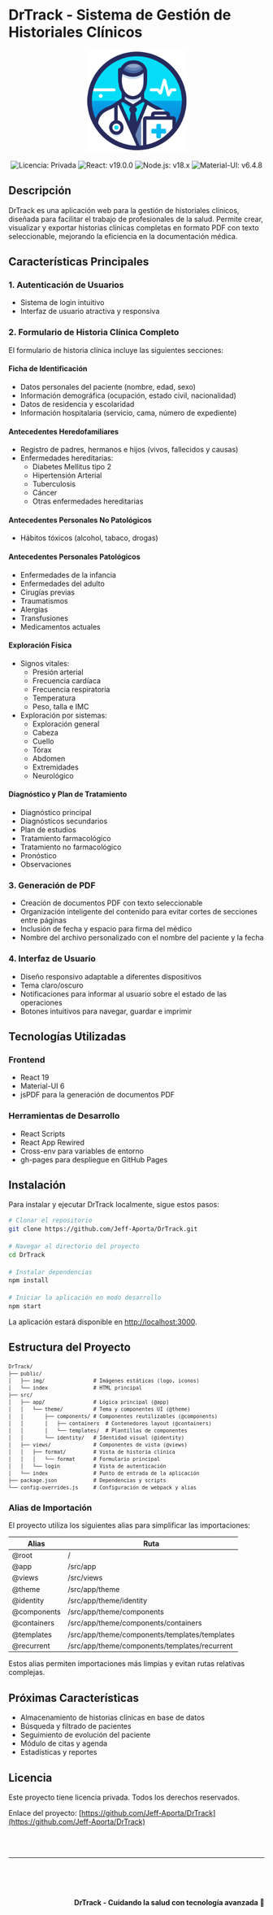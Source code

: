 # DrTrack - Sistema de Gestión de Historiales Clínicos

<p align="center">
  <img src="public/img/logo-main.svg" alt="Logo DrTrack" width="200px">
</p>

<p align="center">
  <img src="https://img.shields.io/badge/Licencia-Privada-red" alt="Licencia: Privada">
  <img src="https://img.shields.io/badge/React-v19.0.0-blue?logo=react" alt="React: v19.0.0">
  <img src="https://img.shields.io/badge/Node.js-v18.x-green?logo=node.js" alt="Node.js: v18.x">
  <img src="https://img.shields.io/badge/Material--UI-v6.4.8-purple?logo=mui" alt="Material-UI: v6.4.8">
</p>

## Descripción

DrTrack es una aplicación web para la gestión de historiales clínicos, diseñada para facilitar el trabajo de profesionales de la salud. Permite crear, visualizar y exportar historias clínicas completas en formato PDF con texto seleccionable, mejorando la eficiencia en la documentación médica.

## Características Principales

### 1. Autenticación de Usuarios
- Sistema de login intuitivo
- Interfaz de usuario atractiva y responsiva

### 2. Formulario de Historia Clínica Completo
El formulario de historia clínica incluye las siguientes secciones:

#### Ficha de Identificación
- Datos personales del paciente (nombre, edad, sexo)
- Información demográfica (ocupación, estado civil, nacionalidad)
- Datos de residencia y escolaridad
- Información hospitalaria (servicio, cama, número de expediente)

#### Antecedentes Heredofamiliares
- Registro de padres, hermanos e hijos (vivos, fallecidos y causas)
- Enfermedades hereditarias:
  - Diabetes Mellitus tipo 2
  - Hipertensión Arterial
  - Tuberculosis
  - Cáncer
  - Otras enfermedades hereditarias

#### Antecedentes Personales No Patológicos
- Hábitos tóxicos (alcohol, tabaco, drogas)

#### Antecedentes Personales Patológicos
- Enfermedades de la infancia
- Enfermedades del adulto
- Cirugías previas
- Traumatismos
- Alergias
- Transfusiones
- Medicamentos actuales

#### Exploración Física
- Signos vitales:
  - Presión arterial
  - Frecuencia cardíaca
  - Frecuencia respiratoria
  - Temperatura
  - Peso, talla e IMC
- Exploración por sistemas:
  - Exploración general
  - Cabeza
  - Cuello
  - Tórax
  - Abdomen
  - Extremidades
  - Neurológico

#### Diagnóstico y Plan de Tratamiento
- Diagnóstico principal
- Diagnósticos secundarios
- Plan de estudios
- Tratamiento farmacológico
- Tratamiento no farmacológico
- Pronóstico
- Observaciones

### 3. Generación de PDF
- Creación de documentos PDF con texto seleccionable
- Organización inteligente del contenido para evitar cortes de secciones entre páginas
- Inclusión de fecha y espacio para firma del médico
- Nombre del archivo personalizado con el nombre del paciente y la fecha

### 4. Interfaz de Usuario
- Diseño responsivo adaptable a diferentes dispositivos
- Tema claro/oscuro
- Notificaciones para informar al usuario sobre el estado de las operaciones
- Botones intuitivos para navegar, guardar e imprimir

## Tecnologías Utilizadas

### Frontend
- React 19
- Material-UI 6
- jsPDF para la generación de documentos PDF

### Herramientas de Desarrollo
- React Scripts
- React App Rewired
- Cross-env para variables de entorno
- gh-pages para despliegue en GitHub Pages

## Instalación

Para instalar y ejecutar DrTrack localmente, sigue estos pasos:

```bash
# Clonar el repositorio
git clone https://github.com/Jeff-Aporta/DrTrack.git

# Navegar al directorio del proyecto
cd DrTrack

# Instalar dependencias
npm install

# Iniciar la aplicación en modo desarrollo
npm start
```

La aplicación estará disponible en [http://localhost:3000](http://localhost:3000).

## Estructura del Proyecto

<small>

```
DrTrack/
├── public/
│   ├── img/                # Imágenes estáticas (logo, iconos)
│   └── index               # HTML principal
├── src/
│   ├── app/                # Lógica principal (@app)
│   │   └── theme/          # Tema y componentes UI (@theme)
│   │       ├── components/ # Componentes reutilizables (@components)
│   │       │   ├── containers  # Contenedores layout (@containers)
│   │       │   └── templates/  # Plantillas de componentes
│   │       └── identity/   # Identidad visual (@identity)
│   ├── views/              # Componentes de vista (@views)
│   │   ├── format/         # Vista de historia clínica
│   │   │   └── format      # Formulario principal
│   │   └── login           # Vista de autenticación
│   └── index               # Punto de entrada de la aplicación
├── package.json            # Dependencias y scripts
└── config-overrides.js     # Configuración de webpack y alias
```

</small>

### Alias de Importación

El proyecto utiliza los siguientes alias para simplificar las importaciones:

| Alias | Ruta |
|-------|------|
| @root | / |
| @app | /src/app |
| @views | /src/views |
| @theme | /src/app/theme |
| @identity | /src/app/theme/identity |
| @components | /src/app/theme/components |
| @containers | /src/app/theme/components/containers |
| @templates | /src/app/theme/components/templates/templates |
| @recurrent | /src/app/theme/components/templates/recurrent |

Estos alias permiten importaciones más limpias y evitan rutas relativas complejas.

## Próximas Características

- Almacenamiento de historias clínicas en base de datos
- Búsqueda y filtrado de pacientes
- Seguimiento de evolución del paciente
- Módulo de citas y agenda
- Estadísticas y reportes

## Licencia

Este proyecto tiene licencia privada. Todos los derechos reservados.



Enlace del proyecto: [https://github.com/Jeff-Aporta/DrTrack](https://github.com/Jeff-Aporta/DrTrack)

<br/>
<br/>

---

<br/>
<br/>
<br/>
<p align="right">
  <b>
  DrTrack - Cuidando la salud con tecnología avanzada 💖
  </b>
</p>

